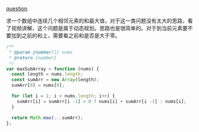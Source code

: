 [question](https://leetcode.com/problems/maximum-subarray/)

求一个数组中连续几个相邻元素的和最大值，对于这一类问题没有太大的思路，看了视频讲解，这个问题是属于动态规划。思路也是很简单的。对于到当前元素要不要加到之前的和上，需要看之前和是否是大于零。

```js
/**
 * @param {number[]} nums
 * @return {number}
 */
var maxSubArray = function (nums) {
  const length = nums.length;
  const sumArr = new Array(length);
  sumArr[0] = nums[0];

  for (let i = 1; i < nums.length; i++) {
    sumArr[i] = sumArr[i -1] > 0 ? nums[i] + sumArr[i -1] : nums[i];
  }

  return Math.max(...sumArr);
};
```
